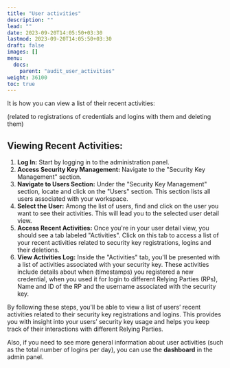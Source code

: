 ```yaml
---
title: "User activities"
description: ""
lead: ""
date: 2023-09-20T14:05:50+03:30
lastmod: 2023-09-20T14:05:50+03:30
draft: false
images: []
menu:
  docs:
    parent: "audit_user_activities"
weight: 36100
toc: true
---
```


It is how you can view a list of their recent activities:  

(related to registrations of credentials and logins with them and deleting them)  

## Viewing Recent Activities:  

1. **Log In:** Start by logging in to the administration panel.  
2. **Access Security Key Management:** Navigate to the "Security Key Management" section.  
3. **Navigate to Users Section:** Under the "Security Key Management" section, locate and click on the "Users" section. This section lists all users associated with your workspace.  
4. **Select the User:** Among the list of users, find and click on the user you want to see their activities. This will lead you to the selected user detail view.  
5. **Access Recent Activities:** Once you're in your user detail view, you should see a tab labeled "Activities". Click on this tab to access a list of your recent activities related to security key registrations, logins and their deletions.  
6. **View Activities Log:** Inside the "Activities" tab, you'll be presented with a list of activities associated with your security key. These activities include details about when (timestamps) you registered a new credential, when you used it for login to different Relying Parties (RPs), Name and ID of the RP and the username associated with the security key.  

By following these steps, you'll be able to view a list of users’ recent activities related to their security key registrations and logins. This provides you with insight into your users’ security key usage and helps you keep track of their interactions with different Relying Parties.  

Also, if you need to see more general information about user activities (such as the total number of logins per day), you can use the **dashboard** in the admin panel.  
